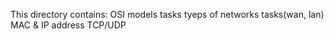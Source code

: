 This directory contains:
	OSI models tasks
	tyeps of networks tasks(wan, lan)
	MAC & IP address
	TCP/UDP
